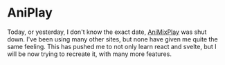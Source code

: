 # AniPlay

Today, or yesterday, I don't know the exact date, [AniMixPlay](https://animixplay.to) was shut down. I've been using many other sites, but none have given me quite the same feeling. This has pushed me to not only learn react and svelte, but I will be now trying to recreate it, with many more features.
